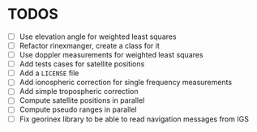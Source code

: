 # TODOS
- [ ] Use elevation angle for weighted least squares
- [ ] Refactor rinexmanger, create a class for it
- [ ] Use doppler measurements for weighted least squares
- [ ] Add tests cases for satellite positions
- [ ] Add a `LICENSE` file
- [ ] Add ionospheric correction for single frequency measurements
- [ ] Add simple tropospheric correction
- [ ] Compute satellite positions in parallel
- [ ] Compute pseudo ranges in parallel
- [ ] Fix georinex library to be able to read navigation messages from IGS

